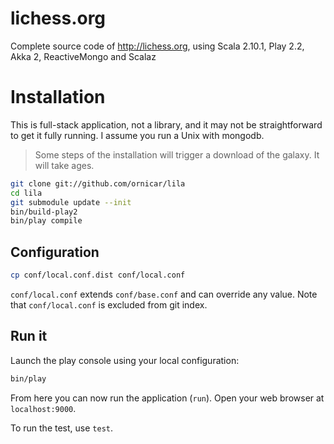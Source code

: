 lichess.org
===========

Complete source code of http://lichess.org,
using Scala 2.10.1, Play 2.2, Akka 2, ReactiveMongo and Scalaz 

Installation
============

This is full-stack application, not a library, and it may not 
be straightforward to get it fully running.
I assume you run a Unix with mongodb.

> Some steps of the installation will trigger a download of the galaxy. It will take ages.

```sh
git clone git://github.com/ornicar/lila
cd lila
git submodule update --init
bin/build-play2
bin/play compile
```

Configuration
-------------

```sh
cp conf/local.conf.dist conf/local.conf
```

`conf/local.conf` extends `conf/base.conf` and can override any value.
Note that `conf/local.conf` is excluded from git index.

Run it
------

Launch the play console using your local configuration:

```sh
bin/play
```

From here you can now run the application (`run`). 
Open your web browser at `localhost:9000`.

To run the test, use `test`.
